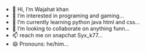 - 👋 Hi, I’m Wajahat khan
- 👀 I’m interested in programing and gaming...
- 🌱 I’m currently learning python java html and css...
- 💞️ I’m looking to collaborate on anything funn...
- 📫 reach me on snapchat Syx_k77...
- 😄 Pronouns: he/him...
